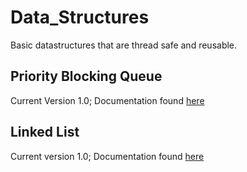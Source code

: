 # Data_Structures

Basic datastructures that are thread safe and reusable.

## Priority Blocking Queue

Current Version 1.0; Documentation found [here](http://theif519.github.io/Data_Structures_Documentation/Priority_Blocking_Queue/)

## Linked List

Current version 1.0; Documentation found
[here](http://theif519.github.io/Linked_List_Documentation/)

